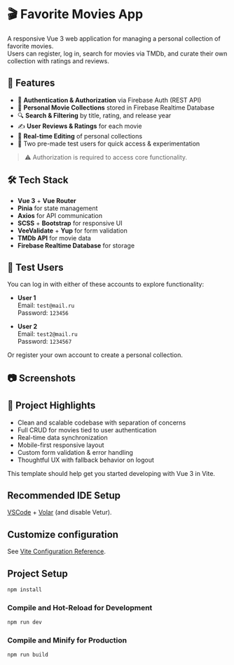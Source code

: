 # 🎬 Favorite Movies App

A responsive Vue 3 web application for managing a personal collection of favorite movies.  
Users can register, log in, search for movies via TMDb, and curate their own collection with ratings and reviews.

## 🚀 Features

- 🔐 **Authentication & Authorization** via Firebase Auth (REST API) 
- 📁 **Personal Movie Collections** stored in Firebase Realtime Database
- 🔍 **Search & Filtering** by title, rating, and release year
- ✍️ **User Reviews & Ratings** for each movie
- 🔄 **Real-time Editing** of personal collections
- 🧪 Two pre-made test users for quick access & experimentation

> ⚠️ Authorization is required to access core functionality.

## 🛠️ Tech Stack

- **Vue 3** + **Vue Router**
- **Pinia** for state management
- **Axios** for API communication
- **SCSS** + **Bootstrap** for responsive UI
- **VeeValidate** + **Yup** for form validation
- **TMDb API** for movie data
- **Firebase Realtime Database** for storage

## 🧪 Test Users

You can log in with either of these accounts to explore functionality:

- **User 1**  
  Email: `test@mail.ru`  
  Password: `123456`

- **User 2**  
  Email: `test2@mail.ru`  
  Password: `1234567`

Or register your own account to create a personal collection.

## 📷 Screenshots

## 📎 Project Highlights

- Clean and scalable codebase with separation of concerns
- Full CRUD for movies tied to user authentication
- Real-time data synchronization
- Mobile-first responsive layout
- Custom form validation & error handling
- Thoughtful UX with fallback behavior on logout

This template should help get you started developing with Vue 3 in Vite.

## Recommended IDE Setup

[VSCode](https://code.visualstudio.com/) + [Volar](https://marketplace.visualstudio.com/items?itemName=Vue.volar) (and disable Vetur).

## Customize configuration

See [Vite Configuration Reference](https://vite.dev/config/).

## Project Setup

```sh
npm install
```

### Compile and Hot-Reload for Development

```sh
npm run dev
```

### Compile and Minify for Production

```sh
npm run build
```
